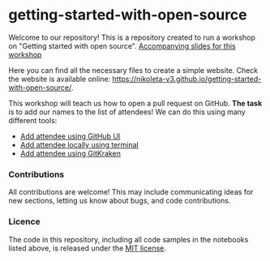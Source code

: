 # getting-started-with-open-source

Welcome to our repository! This is a repository created to run a workshop
on "Getting started with open source". [Accompanying slides for this
workshop](https://docs.google.com/presentation/d/15_iRdUOxXqup7INklsJse4jhy5VxpAVJENsYsW9vZ6k/edit#slide=id.gf330df5769_0_17)

Here you can find all the necessary files to create a simple website. Check
the website is available online:
https://nikoleta-v3.github.io/getting-started-with-open-source/.

This workshop will teach us how to open a pull request on GitHub. **The task**
is to add our names to the list of attendees! We can do this using many
different tools:

- [Add attendee using GitHub UI](HowTos/github_gui.md)
- [Add attendee locally using terminal](HowTos/AddPeople.md)
- [Add attendee using GitKraken](HowTos/AddPeople.md)

### Contributions

All contributions are welcome! This may include communicating ideas for new
sections, letting us know about bugs, and code contributions.

### Licence

The code in this repository, including all code samples in the notebooks listed
above, is released under the [MIT license](LICENSE).